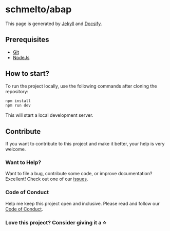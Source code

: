 # schmelto/abap

This page is generated by [Jekyll](https://jekyllrb.com) and [Docsify](https://docsify.js.org/#/).

## Prerequisites

- [Git](https://git-scm.com/)
- [NodeJs](https://nodejs.org/)

## How to start?

To run the project locally, use the following commands after cloning the repository:

```bash
npm install
npm run dev
```

This will start a local development server.

## Contribute

If you want to contribute to this project and make it better, your help is very welcome.

### Want to Help?

Want to file a bug, contribute some code, or improve documentation? Excellent! Check out one of our [issues](https://github.com/schmelto/abap/issues).

### Code of Conduct

Help me keep this project open and inclusive. Please read and follow our [Code of Conduct](./CODE_OF_CONDUCT.md).

### Love this project? Consider giving it a ⭐
